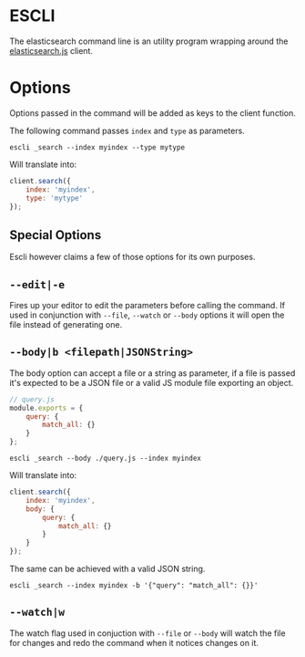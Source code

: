 # ESCLI
The elasticsearch command line is an utility program wrapping around the
[elasticsearch.js](https://github.com/elastic/elasticsearch-js) client.

# Options
Options passed in the command will be added as keys to the client function.

The following command passes `index` and `type` as parameters.
``` shell
escli _search --index myindex --type mytype
```

Will translate into:
``` javascript
client.search({
    index: 'myindex',
    type: 'mytype'
});
```

## Special Options
Escli however claims a few of those options for its own purposes.

## `--edit|-e`
Fires up your editor to edit the parameters before calling the
command. If used in conjunction with `--file`, `--watch` or `--body` options it
will open the file instead of generating one.

## `--body|b <filepath|JSONString>`
The body option can accept a file or a string as parameter, if a file
is passed it's expected to be a JSON file or a valid JS module
file exporting an object.

``` javascript
// query.js
module.exports = {
    query: {
        match_all: {}
    }
};
```

``` shell
escli _search --body ./query.js --index myindex
```

Will translate into:

``` javascript
client.search({
    index: 'myindex',
    body: {
        query: {
            match_all: {}
        }
    }
});
```

The same can be achieved with a valid JSON string.
``` shell
escli _search --index myindex -b '{"query": "match_all": {}}'
```

## `--watch|w`
The watch flag used in conjuction with `--file` or `--body` will watch the file
for changes and redo the command when it notices changes on it.
